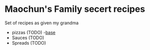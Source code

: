 # Maochun's Family secert recipes

Set of recipes as given my grandma

- pizzas (TODO)
    -[base](./pizzas/base.md)
- Sauces (TODO)
- Spreads (TODO)
